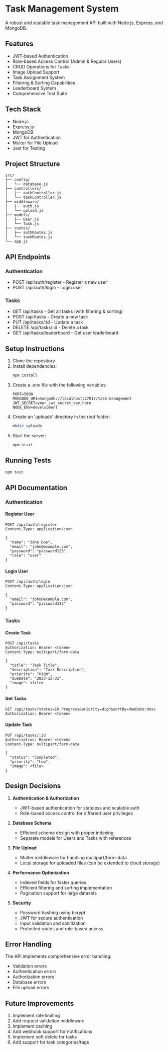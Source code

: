 # Task Management System

A robust and scalable task management API built with Node.js, Express, and MongoDB.

## Features

- JWT-based Authentication
- Role-based Access Control (Admin & Regular Users)
- CRUD Operations for Tasks
- Image Upload Support
- Task Assignment System
- Filtering & Sorting Capabilities
- Leaderboard System
- Comprehensive Test Suite

## Tech Stack

- Node.js
- Express.js
- MongoDB
- JWT for Authentication
- Multer for File Upload
- Jest for Testing

## Project Structure

```
src/
├── config/
│   └── database.js
├── controllers/
│   ├── authController.js
│   └── taskController.js
├── middleware/
│   ├── auth.js
│   └── upload.js
├── models/
│   ├── User.js
│   └── Task.js
├── routes/
│   ├── authRoutes.js
│   └── taskRoutes.js
└── app.js
```

## API Endpoints

### Authentication
- POST /api/auth/register - Register a new user
- POST /api/auth/login - Login user

### Tasks
- GET /api/tasks - Get all tasks (with filtering & sorting)
- POST /api/tasks - Create a new task
- PUT /api/tasks/:id - Update a task
- DELETE /api/tasks/:id - Delete a task
- GET /api/tasks/leaderboard - Get user leaderboard

## Setup Instructions

1. Clone the repository
2. Install dependencies:
   ```bash
   npm install
   ```
3. Create a .env file with the following variables:
   ```
   PORT=5000
   MONGODB_URI=mongodb://localhost:27017/task-management
   JWT_SECRET=your_jwt_secret_key_here
   NODE_ENV=development
   ```
4. Create an 'uploads' directory in the root folder:
   ```bash
   mkdir uploads
   ```
5. Start the server:
   ```bash
   npm start
   ```

## Running Tests

```bash
npm test
```

## API Documentation

### Authentication

#### Register User
```http
POST /api/auth/register
Content-Type: application/json

{
  "name": "John Doe",
  "email": "john@example.com",
  "password": "password123",
  "role": "user"
}
```

#### Login User
```http
POST /api/auth/login
Content-Type: application/json

{
  "email": "john@example.com",
  "password": "password123"
}
```

### Tasks

#### Create Task
```http
POST /api/tasks
Authorization: Bearer <token>
Content-Type: multipart/form-data

{
  "title": "Task Title",
  "description": "Task Description",
  "priority": "High",
  "dueDate": "2023-12-31",
  "image": <file>
}
```

#### Get Tasks
```http
GET /api/tasks?status=In Progress&priority=High&sortBy=dueDate:desc
Authorization: Bearer <token>
```

#### Update Task
```http
PUT /api/tasks/:id
Authorization: Bearer <token>
Content-Type: multipart/form-data

{
  "status": "Completed",
  "priority": "Low",
  "image": <file>
}
```

## Design Decisions

1. **Authentication & Authorization**
   - JWT-based authentication for stateless and scalable auth
   - Role-based access control for different user privileges

2. **Database Schema**
   - Efficient schema design with proper indexing
   - Separate models for Users and Tasks with references

3. **File Upload**
   - Multer middleware for handling multipart/form-data
   - Local storage for uploaded files (can be extended to cloud storage)

4. **Performance Optimization**
   - Indexed fields for faster queries
   - Efficient filtering and sorting implementation
   - Pagination support for large datasets

5. **Security**
   - Password hashing using bcrypt
   - JWT for secure authentication
   - Input validation and sanitization
   - Protected routes and role-based access

## Error Handling

The API implements comprehensive error handling:
- Validation errors
- Authentication errors
- Authorization errors
- Database errors
- File upload errors

## Future Improvements

1. Implement rate limiting
2. Add request validation middleware
3. Implement caching
4. Add webhook support for notifications
5. Implement soft delete for tasks
6. Add support for task categories/tags
